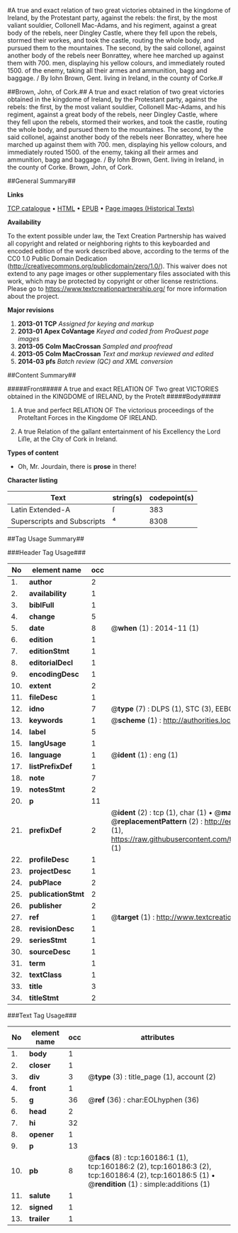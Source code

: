 #A true and exact relation of two great victories obtained in the kingdome of Ireland, by the Protestant party, against the rebels: the first, by the most valiant souldier, Collonell Mac-Adams, and his regiment, against a great body of the rebels, neer Dingley Castle, where they fell upon the rebels, stormed their workes, and took the castle, routing the whole body, and pursued them to the mountaines. The second, by the said collonel, against another body of the rebels neer Bonrattey, where hee marched up against them with 700. men, displaying his yellow colours, and immediately routed 1500. of the enemy, taking all their armes and ammunition, bagg and baggage. / By Iohn Brown, Gent. living in Ireland, in the county of Corke.#

##Brown, John, of Cork.##
A true and exact relation of two great victories obtained in the kingdome of Ireland, by the Protestant party, against the rebels: the first, by the most valiant souldier, Collonell Mac-Adams, and his regiment, against a great body of the rebels, neer Dingley Castle, where they fell upon the rebels, stormed their workes, and took the castle, routing the whole body, and pursued them to the mountaines. The second, by the said collonel, against another body of the rebels neer Bonrattey, where hee marched up against them with 700. men, displaying his yellow colours, and immediately routed 1500. of the enemy, taking all their armes and ammunition, bagg and baggage. / By Iohn Brown, Gent. living in Ireland, in the county of Corke.
Brown, John, of Cork.

##General Summary##

**Links**

[TCP catalogue](http://www.ota.ox.ac.uk/tcp/)  • 
[HTML](http://tei.it.ox.ac.uk/tcp/Texts-HTML/free/A77/A77645.html)  • 
[EPUB](http://tei.it.ox.ac.uk/tcp/Texts-EPUB/free/A77/A77645.epub) • 
[Page images (Historical Texts)](https://historicaltexts.jisc.ac.uk/eebo-99861949e)

**Availability**

To the extent possible under law, the Text Creation Partnership has waived all copyright and related or neighboring rights to this keyboarded and encoded edition of the work described above, according to the terms of the CC0 1.0 Public Domain Dedication (http://creativecommons.org/publicdomain/zero/1.0/). This waiver does not extend to any page images or other supplementary files associated with this work, which may be protected by copyright or other license restrictions. Please go to https://www.textcreationpartnership.org/ for more information about the project.

**Major revisions**

1. __2013-01__ __TCP__ *Assigned for keying and markup*
1. __2013-01__ __Apex CoVantage__ *Keyed and coded from ProQuest page images*
1. __2013-05__ __Colm MacCrossan__ *Sampled and proofread*
1. __2013-05__ __Colm MacCrossan__ *Text and markup reviewed and edited*
1. __2014-03__ __pfs__ *Batch review (QC) and XML conversion*

##Content Summary##

#####Front#####
A true and exact RELATION OF Two great VICTORIES obtained in the KINGDOME of IRELAND, by the Proteſt
#####Body#####

1. A true and perfect RELATION OF The victorious proceedings of the Proteſtant Forces in the Kingdome OF IRELAND.

1. A true Relation of the gallant entertainment of his Excellency the Lord Liſle, at the City of Cork in Ireland.

**Types of content**

  * Oh, Mr. Jourdain, there is **prose** in there!

**Character listing**


|Text|string(s)|codepoint(s)|
|---|---|---|
|Latin Extended-A|ſ|383|
|Superscripts             and Subscripts|⁴|8308|

##Tag Usage Summary##

###Header Tag Usage###

|No|element name|occ|attributes|
|---|---|---|---|
|1.|__author__|2||
|2.|__availability__|1||
|3.|__biblFull__|1||
|4.|__change__|5||
|5.|__date__|8| @__when__ (1) : 2014-11 (1)|
|6.|__edition__|1||
|7.|__editionStmt__|1||
|8.|__editorialDecl__|1||
|9.|__encodingDesc__|1||
|10.|__extent__|2||
|11.|__fileDesc__|1||
|12.|__idno__|7| @__type__ (7) : DLPS (1), STC (3), EEBO-CITATION (1), PROQUEST (1), VID (1)|
|13.|__keywords__|1| @__scheme__ (1) : http://authorities.loc.gov/ (1)|
|14.|__label__|5||
|15.|__langUsage__|1||
|16.|__language__|1| @__ident__ (1) : eng (1)|
|17.|__listPrefixDef__|1||
|18.|__note__|7||
|19.|__notesStmt__|2||
|20.|__p__|11||
|21.|__prefixDef__|2| @__ident__ (2) : tcp (1), char (1)  •  @__matchPattern__ (2) : ([0-9\-]+):([0-9IVX]+) (1), (.+) (1)  •  @__replacementPattern__ (2) : http://eebo.chadwyck.com/downloadtiff?vid=$1&page=$2 (1), https://raw.githubusercontent.com/textcreationpartnership/Texts/master/tcpchars.xml#$1 (1)|
|22.|__profileDesc__|1||
|23.|__projectDesc__|1||
|24.|__pubPlace__|2||
|25.|__publicationStmt__|2||
|26.|__publisher__|2||
|27.|__ref__|1| @__target__ (1) : http://www.textcreationpartnership.org/docs/. (1)|
|28.|__revisionDesc__|1||
|29.|__seriesStmt__|1||
|30.|__sourceDesc__|1||
|31.|__term__|1||
|32.|__textClass__|1||
|33.|__title__|3||
|34.|__titleStmt__|2||


###Text Tag Usage###

|No|element name|occ|attributes|
|---|---|---|---|
|1.|__body__|1||
|2.|__closer__|1||
|3.|__div__|3| @__type__ (3) : title_page (1), account (2)|
|4.|__front__|1||
|5.|__g__|36| @__ref__ (36) : char:EOLhyphen (36)|
|6.|__head__|2||
|7.|__hi__|32||
|8.|__opener__|1||
|9.|__p__|13||
|10.|__pb__|8| @__facs__ (8) : tcp:160186:1 (1), tcp:160186:2 (2), tcp:160186:3 (2), tcp:160186:4 (2), tcp:160186:5 (1)  •  @__rendition__ (1) : simple:additions (1)|
|11.|__salute__|1||
|12.|__signed__|1||
|13.|__trailer__|1||
